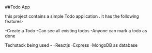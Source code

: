 ##Todo App

this project contains a simple Todo application . it has the following features-

-Create a Todo
-Can see all existing todos
-Anyone can mark a todo as done

Techstack being used -
-Reactjs
-Express
-MongoDB as database
